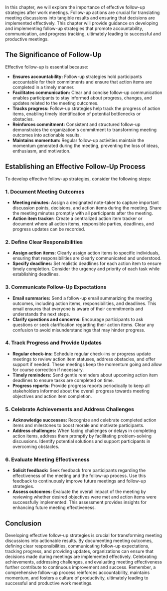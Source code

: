
In this chapter, we will explore the importance of effective follow-up strategies after work meetings. Follow-up actions are crucial for translating meeting discussions into tangible results and ensuring that decisions are implemented effectively. This chapter will provide guidance on developing and implementing follow-up strategies that promote accountability, communication, and progress tracking, ultimately leading to successful and productive meetings.

The Significance of Follow-Up
-----------------------------

Effective follow-up is essential because:

* **Ensures accountability:** Follow-up strategies hold participants accountable for their commitments and ensure that action items are completed in a timely manner.
* **Facilitates communication:** Clear and concise follow-up communication enables participants to stay informed about progress, changes, and updates related to the meeting outcomes.
* **Tracks progress:** Follow-up strategies help track the progress of action items, enabling timely identification of potential bottlenecks or obstacles.
* **Reinforces commitment:** Consistent and structured follow-up demonstrates the organization's commitment to transforming meeting outcomes into actionable results.
* **Maintains momentum:** Regular follow-up activities maintain the momentum generated during the meeting, preventing the loss of ideas, enthusiasm, and motivation.

Establishing an Effective Follow-Up Process
-------------------------------------------

To develop effective follow-up strategies, consider the following steps:

### 1. Document Meeting Outcomes

* **Meeting minutes:** Assign a designated note-taker to capture important discussion points, decisions, and action items during the meeting. Share the meeting minutes promptly with all participants after the meeting.
* **Action item tracker:** Create a centralized action item tracker or document where all action items, responsible parties, deadlines, and progress updates can be recorded.

### 2. Define Clear Responsibilities

* **Assign action items:** Clearly assign action items to specific individuals, ensuring that responsibilities are clearly communicated and understood.
* **Specify deadlines:** Set realistic deadlines for each action item to ensure timely completion. Consider the urgency and priority of each task while establishing deadlines.

### 3. Communicate Follow-Up Expectations

* **Email summaries:** Send a follow-up email summarizing the meeting outcomes, including action items, responsibilities, and deadlines. This email ensures that everyone is aware of their commitments and understands the next steps.
* **Clarify questions and concerns:** Encourage participants to ask questions or seek clarification regarding their action items. Clear any confusion to avoid misunderstandings that may hinder progress.

### 4. Track Progress and Provide Updates

* **Regular check-ins:** Schedule regular check-ins or progress update meetings to review action item statuses, address obstacles, and offer support if needed. These meetings keep the momentum going and allow for course correction if necessary.
* **Timely reminders:** Send gentle reminders about upcoming action item deadlines to ensure tasks are completed on time.
* **Progress reports:** Provide progress reports periodically to keep all stakeholders informed about the overall progress towards meeting objectives and action item completion.

### 5. Celebrate Achievements and Address Challenges

* **Acknowledge successes:** Recognize and celebrate completed action items and milestones to boost morale and motivate participants.
* **Address challenges:** When facing challenges or delays in completing action items, address them promptly by facilitating problem-solving discussions. Identify potential solutions and support participants in overcoming obstacles.

### 6. Evaluate Meeting Effectiveness

* **Solicit feedback:** Seek feedback from participants regarding the effectiveness of the meeting and the follow-up process. Use this feedback to continuously improve future meetings and follow-up strategies.
* **Assess outcomes:** Evaluate the overall impact of the meeting by reviewing whether desired objectives were met and action items were successfully implemented. This assessment provides insights for enhancing future meeting effectiveness.

Conclusion
----------

Developing effective follow-up strategies is crucial for transforming meeting discussions into actionable results. By documenting meeting outcomes, defining clear responsibilities, communicating follow-up expectations, tracking progress, and providing updates, organizations can ensure that decisions made during meetings are implemented effectively. Celebrating achievements, addressing challenges, and evaluating meeting effectiveness further contribute to continuous improvement and success. Remember, a comprehensive follow-up process reinforces accountability, maintains momentum, and fosters a culture of productivity, ultimately leading to successful and productive work meetings.
